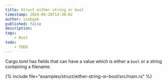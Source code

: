 ```yaml
---
title: Struct either string or bool
timestamp: 2024-06-28T14:30:02
author: szabgab
published: false
description:
tags:
    - Rust
todo:
    - TODO
---
```


Cargo.toml has fields that can have a value which is either a `bool` or a string containing a filename.

{% include file="examples/struct/either-string-or-bool/src/main.rs" %}



